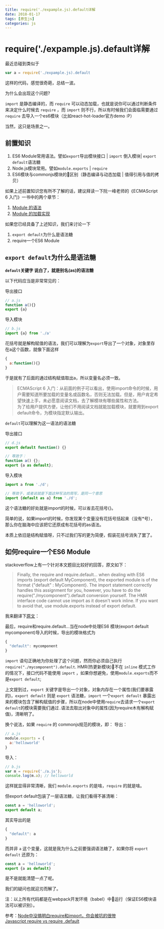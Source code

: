 ```yaml
---
title: require('./expample.js).default详解
date: 2018-01-17
tags: [原生js]
categories: js
---
```

# require('./expample.js).default详解

最近总碰到类似于
```js
var a = require('./expample.js).default
```
这样的代码，感觉很奇葩，总结一波。

为什么会出现这个问题?

`import` 是静态编译的，而 `require` 可以动态加载，也就是说你可以通过判断条件来决定什么时候去 `require` ，而 `import` 则不行，所以有时候我们会面临需要通过`require` 去导入一个es6模块（比如react-hot-loader官方demo :P）

当然，这只是场景之一。

## 前置知识

1. ES6 Module常用语法。譬如`export`导出模块接口 | `import` 倒入模块| `export default`语法糖
2. Node.js模块常用。譬如`module.exports` | `require`
3. ES6模块与commonjs模块的区别（静态编译与动态加载 | 值得引用与值的拷贝）

如果上述前置知识您有所不了解的话，建议拜读一下阮一峰老师的《ECMAScript 6 入门》一书中的两个章节：

1. [Module 的语法](http://es6.ruanyifeng.com/#docs/module)
2. [Module 的加载实现](http://es6.ruanyifeng.com/#docs/module-loader)

如果您已经具备了上述知识，我们来讨论一下

1. `export default`为什么是语法糖
2. require一个ES6 Module

## `export default`为什么是语法糖

**`default`关键字 说白了，就是别名(as)的语法糖**

以下代码应当是非常常见的：

导出接口

```js
// a.js
function a(){}
export {a}
```

导入模块

```js
// b.js
import {a} from './a'
```

花括号就是解构赋值的语法，我们可以理解为`export`导出了一个对象，对象里存在a这个函数，就像下面这样

```js
{
  a:function(){}
}
```

于是就有了后面的通过结构赋值取出a，所以变量名必须一致。

> ECMAScript 6 入门：从前面的例子可以看出，使用import命令的时候，用户需要知道所要加载的变量名或函数名，否则无法加载。但是，用户肯定希望快速上手，未必愿意阅读文档，去了解模块有哪些属性和方法。<br>为了给用户提供方便，让他们不用阅读文档就能加载模块，就要用到export default命令，为模块指定默认输出。

`default`可以理解为这一语法的语法糖

导出接口

```js
// d.js
export default function() {}

// 等效于：
function a() {};
export {a as default};
```

导入模块

```js
import a from './d';

// 等效于，或者说就是下面这种写法的简写，是同一个意思
import {default as a} from './d';
```

这个语法糖的好处就是import的时候，可以省去花括号{}。

简单的说，如果import的时候，你发现某个变量没有花括号括起来（没有*号），那么你在脑海中应该把它还原成有花括号的as语法。

本质上依旧是结构赋值呀，只不过我们写的更为简便，假装花括号消失了罢了。

## 如何require一个ES6 Module

stackoverflow上有一个针对本文题目比较好的回答，原文如下：

>Finally, the require and require.default... when dealing with ES6 imports (export default MyComponent), the exported module is of the format {"default" : MyComponent}. The import statement correctly handles this assignment for you, however, you have to do the require("./mycomponent").default conversion yourself. The HMR interface code cannot use import as it doesn't work inline. If you want to avoid that, use module.exports instead of export default.


我来翻译下[原文](https://stackoverflow.com/questions/43247696/javascript-require-vs-require-default)：

最后，require和require.default...当在node中处理ES6 模块(export default mycomponent)导入的时候，导出的模块格式为

```js
{
  "default": mycomponent
}
```

`import` 语句正确地为你处理了这个问题，然而你必须自己执行 `require("./mycomponent").default`. HMR(热更新模块)不在 `inline` 模式工作的情况下，接口代码不能使用 `import` ，如果你想避免，使用`module.exports`而不是`export default`;

上文提到过，`export` 关键字是导出一个对象，对象内存在一个属性(我们要暴露的)，`export default` 则是 `export` 语法糖，`import` 一个`export default` 暴露出来的模块包含了解构赋值的步骤，所以在node中使用`require`去请求一个`export default`的模块需要我们通过`.`语法去取出对象中的属性(因为require木有解构赋值)，清晰明了。

换个说法，如果 `require` 的 commonjs规范的模块，即：
导出：

```js
// a.js
module.exports = {
  a:'helloworld'
}
```

导入：

```js
// b.js
var m = require('./a.js');
console.log(m.a); // helloworld
```

这样就显得非常清晰，我们 `module.exports` 的是啥，`require` 的就是啥。

但export default包装了一层语法糖，让我们看得不甚清晰：

```js
const a = 'helloworld';
export default a;
```

其实导出的是

```js
{
  "default": a
}
```

而并非 `a` 这个变量，这就是我为什么之前要强调语法糖了，如果你将 `export default` 还原为：

```js
const a = 'helloworld';
export {a as default}
```

是不是就能清楚一点了呢。

我们的疑问也就迎刃而解了。

注：以上所有代码都是在webpack开发环境（babel）中运行（保证ES6模块语法可以被识别）。

参考：[Node中没搞明白require和import，你会被坑的很惨](http://imweb.io/topic/582293894067ce9726778be9) <br>
[Javascript require vs require .default](https://stackoverflow.com/questions/43247696/javascript-require-vs-require-default)
